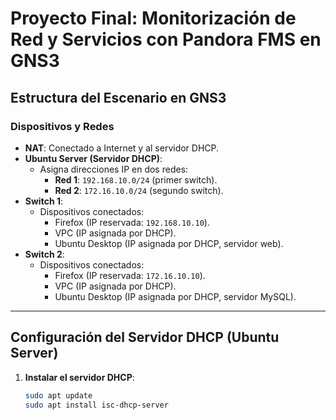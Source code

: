
# Proyecto Final: Monitorización de Red y Servicios con Pandora FMS en GNS3

## Estructura del Escenario en GNS3

### Dispositivos y Redes
- **NAT**: Conectado a Internet y al servidor DHCP.
- **Ubuntu Server (Servidor DHCP)**:
  - Asigna direcciones IP en dos redes:
    - **Red 1**: `192.168.10.0/24` (primer switch).
    - **Red 2**: `172.16.10.0/24` (segundo switch).
- **Switch 1**:
  - Dispositivos conectados:
    - Firefox (IP reservada: `192.168.10.10`).
    - VPC (IP asignada por DHCP).
    - Ubuntu Desktop (IP asignada por DHCP, servidor web).
- **Switch 2**:
  - Dispositivos conectados:
    - Firefox (IP reservada: `172.16.10.10`).
    - VPC (IP asignada por DHCP).
    - Ubuntu Desktop (IP asignada por DHCP, servidor MySQL).

---

## Configuración del Servidor DHCP (Ubuntu Server)

1. **Instalar el servidor DHCP**:
   ```bash
   sudo apt update
   sudo apt install isc-dhcp-server